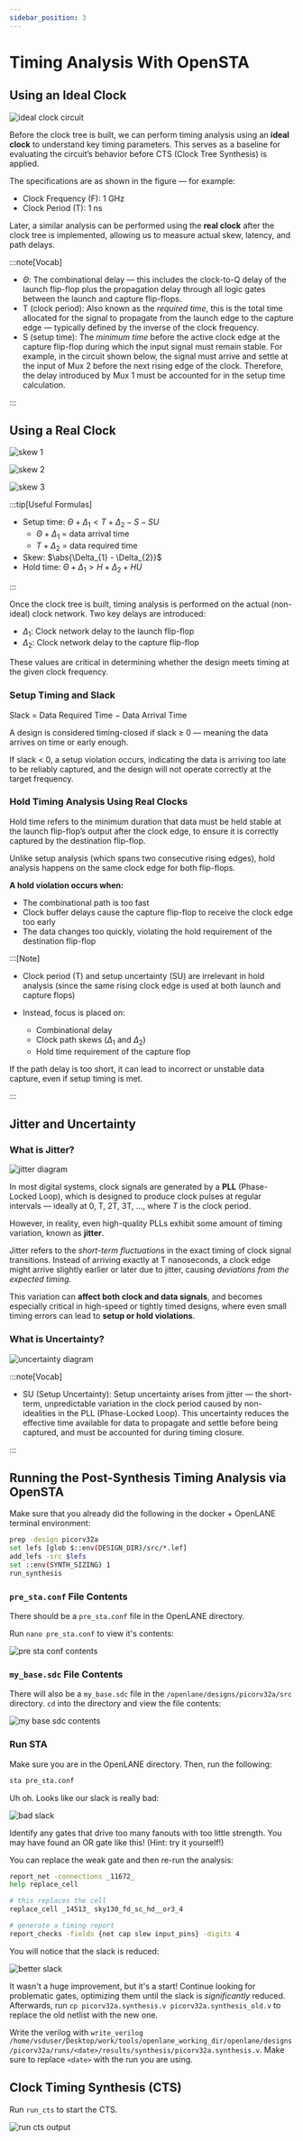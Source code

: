 ```yaml
---
sidebar_position: 3
---
```


# Timing Analysis With OpenSTA

## Using an Ideal Clock

![ideal clock circuit](./Timing-Analysis-OpenSTA-Images/ideal-clock.png)

Before the clock tree is built, we can perform timing analysis using an **ideal clock** to understand key timing parameters. This serves as a baseline for evaluating the circuit’s behavior before CTS (Clock Tree Synthesis) is applied.

The specifications are as shown in the figure — for example:

* Clock Frequency (F): 1 GHz
* Clock Period (T): 1 ns

Later, a similar analysis can be performed using the **real clock** after the clock tree is implemented, allowing us to measure actual skew, latency, and path delays.

:::note[Vocab]

* $\Theta$: The combinational delay — this includes the clock-to-Q delay of the launch flip-flop plus the propagation delay through all logic gates between the launch and capture flip-flops.
* T (clock period): Also known as the *required time*, this is the total time allocated for the signal to propagate from the launch edge to the capture edge — typically defined by the inverse of the clock frequency.
* S (setup time): The *minimum time* before the active clock edge at the capture flip-flop during which the input signal must remain stable. For example, in the circuit shown below, the signal must arrive and settle at the input of Mux 2 before the next rising edge of the clock. Therefore, the delay introduced by Mux 1 must be accounted for in the setup time calculation.

:::

## Using a Real Clock

![skew 1](./Timing-Analysis-OpenSTA-Images/skew-1.png)

![skew 2](./Timing-Analysis-OpenSTA-Images/skew-2.png)

![skew 3](./Timing-Analysis-OpenSTA-Images/skew-3.png)

:::tip[Useful Formulas]

* Setup time: $\Theta + \Delta_{1} \lt T + \Delta_{2} - S - SU$
  * $\Theta + \Delta_{1}$ = data arrival time
  * $T + \Delta_{2}$ = data required time
* Skew: $\abs{\Delta_{1} - \Delta_{2}}$
* Hold time: $\Theta + \Delta_{1} \gt H + \Delta_{2} + HU$

:::

Once the clock tree is built, timing analysis is performed on the actual (non-ideal) clock network. Two key delays are introduced:

* $\Delta_{1}$: Clock network delay to the launch flip-flop
* $\Delta_{2}$: Clock network delay to the capture flip-flop

These values are critical in determining whether the design meets timing at the given clock frequency.

### Setup Timing and Slack

Slack = Data Required Time − Data Arrival Time

A design is considered timing-closed if slack ≥ 0 — meaning the data arrives on time or early enough.

If slack < 0, a setup violation occurs, indicating the data is arriving too late to be reliably captured, and the design will not operate correctly at the target frequency.

### Hold Timing Analysis Using Real Clocks

Hold time refers to the minimum duration that data must be held stable at the launch flip-flop’s output after the clock edge, to ensure it is correctly captured by the destination flip-flop.

Unlike setup analysis (which spans two consecutive rising edges), hold analysis happens on the same clock edge for both flip-flops.

**A hold violation occurs when:**

* The combinational path is too fast
* Clock buffer delays cause the capture flip-flop to receive the clock edge too early
* The data changes too quickly, violating the hold requirement of the destination flip-flop

:::[Note]

* Clock period (T) and setup uncertainty (SU) are irrelevant in hold analysis
  (since the same rising clock edge is used at both launch and capture flops)
* Instead, focus is placed on:

  * Combinational delay
  * Clock path skews ($\Delta_{1}$ and $\Delta_{2}$)
  * Hold time requirement of the capture flop

If the path delay is too short, it can lead to incorrect or unstable data capture, even if setup timing is met.

:::

## Jitter and Uncertainty

### What is Jitter?

![jitter diagram](./Timing-Analysis-OpenSTA-Images/jitter.png)

In most digital systems, clock signals are generated by a **PLL** (Phase-Locked Loop), which is designed to produce clock pulses at regular intervals — ideally at 0, T, 2T, 3T, ..., where *T* is the clock period.

However, in reality, even high-quality PLLs exhibit some amount of timing variation, known as **jitter**.

Jitter refers to the *short-term fluctuations* in the exact timing of clock signal transitions. Instead of arriving exactly at T nanoseconds, a clock edge might arrive slightly earlier or later due to jitter, causing *deviations from the expected timing*.

This variation can **affect both clock and data signals**, and becomes especially critical in high-speed or tightly timed designs, where even small timing errors can lead to **setup or hold violations**.

### What is Uncertainty?

![uncertainty diagram](./Timing-Analysis-OpenSTA-Images/uncertainty.png)

:::note[Vocab]

* SU (Setup Uncertainty): Setup uncertainty arises from jitter — the short-term, unpredictable variation in the clock period caused by non-idealities in the PLL (Phase-Locked Loop). This uncertainty reduces the effective time available for data to propagate and settle before being captured, and must be accounted for during timing closure.

:::

## Running the Post-Synthesis Timing Analysis via OpenSTA

Make sure that you already did the following in the docker + OpenLANE terminal environment:

```bash showLineNumbers
prep -design picorv32a
set lefs [glob $::env(DESIGN_DIR)/src/*.lef]
add_lefs -src $lefs
set ::env(SYNTH_SIZING) 1
run_synthesis
```

### `pre_sta.conf` File Contents

There should be a `pre_sta.conf` file in the OpenLANE directory.

Run `nano pre_sta.conf` to view it's contents:

![pre sta conf contents](./Timing-Analysis-OpenSTA-Images/sta-conf.png)

### `my_base.sdc` File Contents

There will also be a `my_base.sdc` file in the `/openlane/designs/picorv32a/src` directory. `cd` into the directory and view the file contents:

![my base sdc contents](./Timing-Analysis-OpenSTA-Images/my-base.png)

### Run STA

Make sure you are in the OpenLANE directory. Then, run the following:

```bash showLineNumbers title="vsduser@vsdsquadron: ~/Desktop/work/tools/openlane_working_dir/openlane"
sta pre_sta.conf
```

Uh oh. Looks like our slack is really bad:

![bad slack](./Timing-Analysis-OpenSTA-Images/slack.png)

Identify any gates that drive too many fanouts with too little strength. You may have found an OR gate like this! (Hint: try it yourself!)

You can replace the weak gate and then re-run the analysis:

```bash showLineNumbers title="vsduser@vsdsquadron: ~/Desktop/work/tools/openlane_working_dir/openlane"
report_net -connections _11672_
help replace_cell

# this replaces the cell
replace_cell _14513_ sky130_fd_sc_hd__or3_4

# generate a timing report
report_checks -fields {net cap slew input_pins} -digits 4
```

You will notice that the slack is reduced:

![better slack](./Timing-Analysis-OpenSTA-Images/better-slack.png)

It wasn't a huge improvement, but it's a start! Continue looking for problematic gates, optimizing them until the slack is *significantly* reduced. Afterwards, run `cp picorv32a.synthesis.v picorv32a.synthesis_old.v` to replace the old netlist with the new one.

Write the verilog with `write_verilog /home/vsduser/Desktop/work/tools/openlane_working_dir/openlane/designs/picorv32a/runs/<date>/results/synthesis/picorv32a.synthesis.v`. Make sure to replace `<date>` with the run you are using.

## Clock Timing Synthesis (CTS)

Run `run_cts` to start the CTS.

![run cts output](./Timing-Analysis-OpenSTA-Images/run-cts.png)
